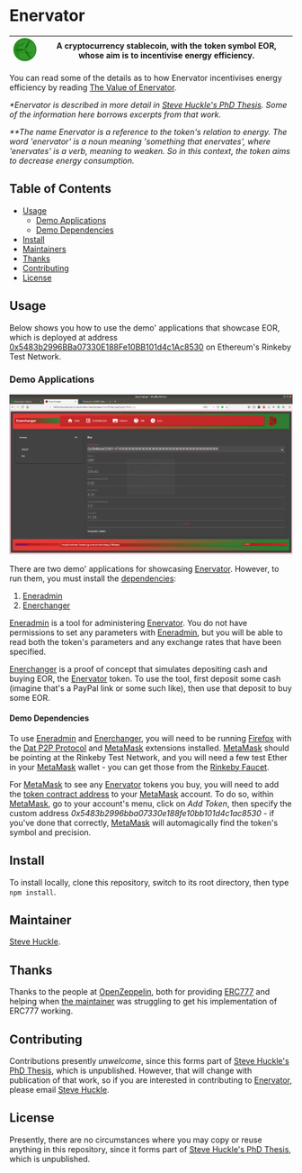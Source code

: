 # Enervator

![](/images/Enervator75x75.png) | A cryptocurrency stablecoin, with the token symbol EOR, whose aim is to incentivise energy efficiency.
---|---

You can read some of the details as to how Enervator incentivises energy efficiency by reading [The Value of Enervator](/docs/value.md).

_*Enervator is described in more detail in [Steve Huckle's PhD Thesis](https://glowkeeper.github.io/PhDWorks/). Some of the information here borrows excerpts from that work._

_**The name Enervator is a reference to the token's relation to energy. The word 'enervator' is a noun meaning 'something that enervates', where 'enervates' is a verb, meaning to weaken. So in this context, the token aims to decrease energy consumption._

## Table of Contents

- [Usage](#usage)
  - [Demo Applications](#demo-applications)
  - [Demo Dependencies](#demo-dependencies)  
- [Install](#install)
- [Maintainers](#maintainers)
- [Thanks](#thanks)
- [Contributing](#contributing)
- [License](#license)

## Usage

Below shows you how to use the demo' applications that showcase EOR, which is deployed at address [0x5483b2996BBa07330E188Fe10BB101d4c1Ac8530](https://rinkeby.etherscan.io/token/0x5483b2996bba07330e188fe10bb101d4c1ac8530) on Ethereum's Rinkeby Test Network.

### Demo Applications

![](/images/enerchanger.png)

There are two demo' applications for showcasing [Enervator](https://rinkeby.etherscan.io/token/0x5483b2996bba07330e188fe10bb101d4c1ac8530). However, to run them, you must install the [dependencies](#demo-dependencies):

1. [Eneradmin](http://bcd1e0c422401c3591fb3a347aaa0d73b7faff797a21b15edabf0ca214157ccb)
2. [Enerchanger](http://795f83fa1356cd7d00e5cfe8f1a93f32c55127684c6fc4cb8ff89a32e000016b)

[Eneradmin](http://bcd1e0c422401c3591fb3a347aaa0d73b7faff797a21b15edabf0ca214157ccb) is a tool for administering [Enervator](https://rinkeby.etherscan.io/token/0x5483b2996bba07330e188fe10bb101d4c1ac8530). You do not have permissions to set any parameters with [Eneradmin](http://bcd1e0c422401c3591fb3a347aaa0d73b7faff797a21b15edabf0ca214157ccb), but you will be able to read both the token's parameters and any exchange rates that have been specified.

[Enerchanger](http://795f83fa1356cd7d00e5cfe8f1a93f32c55127684c6fc4cb8ff89a32e000016b) is a proof of concept that simulates depositing cash and buying EOR, the [Enervator](https://rinkeby.etherscan.io/token/0x5483b2996bba07330e188fe10bb101d4c1ac8530) token. To use the tool, first deposit some cash (imagine that's a PayPal link or some such like), then use that deposit to buy some EOR.

#### Demo Dependencies

To use [Eneradmin](http://bcd1e0c422401c3591fb3a347aaa0d73b7faff797a21b15edabf0ca214157ccb) and [Enerchanger](http://795f83fa1356cd7d00e5cfe8f1a93f32c55127684c6fc4cb8ff89a32e000016b), you will need to be running [Firefox](https://www.mozilla.org/) with the [Dat P2P Protocol](https://addons.mozilla.org/en-GB/firefox/addon/dat-p2p-protocol/) and [MetaMask](https://metamask.io/) extensions installed. [MetaMask](https://metamask.io/) should be pointing at the Rinkeby Test Network, and you will need a few test Ether in your [MetaMask](https://metamask.io/) wallet - you can get those from the [Rinkeby Faucet](https://faucet.rinkeby.io/).

For [MetaMask](https://metamask.io/) to see any [Enervator](https://rinkeby.etherscan.io/token/0x5483b2996bba07330e188fe10bb101d4c1ac8530) tokens you buy, you will need to add the [token contract address](https://rinkeby.etherscan.io/token/0x5483b2996bba07330e188fe10bb101d4c1ac8530) to your [MetaMask](https://metamask.io/) account. To do so,  within [MetaMask](https://metamask.io/), go to your account's menu, click on _Add Token_, then specify the custom address _0x5483b2996bba07330e188fe10bb101d4c1ac8530_ - if you've done that correctly, [MetaMask](https://metamask.io/) will automagically find the token's symbol and precision.

## Install

To install locally, clone this repository, switch to its root directory, then type `npm install`.

## Maintainer

[Steve Huckle](https://glowkeeper.github.io/).

## Thanks

Thanks to the people at [OpenZeppelin](https://openzeppelin.com/), both for providing [ERC777](https://github.com/OpenZeppelin/openzeppelin-contracts/blob/master/contracts/token/ERC777/ERC777.sol) and helping when [the maintainer](#maintainer) was struggling to get his implementation of ERC777 working.

## Contributing

Contributions presently _unwelcome_, since this forms part of [Steve Huckle's PhD Thesis](https://glowkeeper.github.io/PhDWorks/), which is unpublished. However, that will change with publication of that work, so if you are interested in contributing to [Enervator](https://rinkeby.etherscan.io/token/0x5483b2996bba07330e188fe10bb101d4c1ac8530), please email [Steve Huckle](https://glowkeeper.github.io/).

## License

Presently, there are no circumstances where you may copy or reuse anything in this repository, since it forms part of [Steve Huckle's PhD Thesis](https://glowkeeper.github.io/PhDWorks/), which is unpublished.
